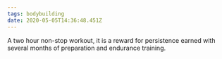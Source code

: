```yaml
---
tags: bodybuilding
date: 2020-05-05T14:36:48.451Z
---
```


A two hour non-stop workout, it is a reward for persistence earned with several months of preparation and endurance training.